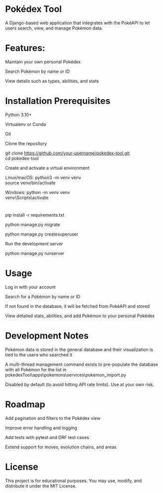 # Pokédex Tool

A Django-based web application that integrates with the PokéAPI
 to let users search, view, and manage Pokémon data.

# Features:

Maintain your own personal Pokédex

Search Pokémon by name or ID

View details such as types, abilities, and stats


# Installation Prerequisites

Python 3.10+

Virtualenv or Conda

Git

Clone the repository

git clone https://github.com/your-username/pokedex-tool.git <br>
cd pokedex-tool

Create and activate a virtual environment

Linux/macOS:
python3 -m venv venv <br>
source venv/bin/activate

Windows:
python -m venv venv <br>
venv\Scripts\activate

# 

pip install -r requirements.txt

python manage.py migrate

python manage.py createsuperuser


Run the development server

python manage.py runserver

# Usage

Log in with your account

Search for a Pokémon by name or ID

If not found in the database, it will be fetched from PokéAPI and stored

View detailed stats, abilities, and add Pokémon to your personal Pokédex

# Development Notes

Pokémon data is stored in the general database and their visualization is tied to the users who searched it

A multi-thread management command exists to pre-populate the database with all Pokémon for the list in pokedexTool\apps\pokemons\services\pokemon_import.py

Disabled by default (to avoid hitting API rate limits). Use at your own risk.

# Roadmap

 Add pagination and filters to the Pokédex view

 Improve error handling and logging

 Add tests with pytest and DRF test cases

 Extend support for moves, evolution chains, and areas

# License

This project is for educational purposes.
You may use, modify, and distribute it under the MIT License.
